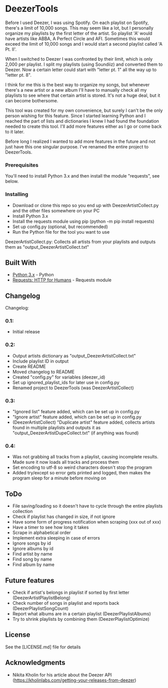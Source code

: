 # DeezerTools

Before I used Deezer, I was using Spotify. On each playlist on Spotify, there's a limit of 10,000 songs. This may seem like a lot, but I personally organize my playlists by the first letter of the artist. So playlist 'A' would have artists like ABBA, A Perfect Circle and AFI. Sometimes this would exceed the limit of 10,000 songs and I would start a second playlist called 'A Pt. II'.

When I switched to Deezer I was confronted by their limit, which is only 2,000 per playlist. I split my playlists (using Soundiiz) and converted them to Deezer. Now a certain letter could start with "letter pt. 1" all the way up to "letter pt. 8".

I think for me this is the best way to organize my songs, but whenever there's a new artist or a new album I'll have to manually check all my playlists to see where that certain artist is stored. It's not a huge deal, but it can become bothersome.

This tool was created for my own convenience, but surely I can't be the only person wishing for this feature. Since I started learning Python and I reached the part of lists and dictionaries I knew I had found the foundation needed to create this tool. I'll add more features either as I go or come back to it later.

Before long I realized I wanted to add more features in the future and not just have this one singular purpose. I've renamed the entire project to DeezerTools.

### Prerequisites

You'll need to install Python 3.x and then install the module "requests", see below.

### Installing

- Download or clone this repo so you end up with DeezerArtistCollect.py and the other files somewhere on your PC
- Install Python 3.x
- Install the requests module using pip (python -m pip install requests)
- Set up config.py (optional, but recommended)
- Run the Python file for the tool you want to use

DeezerArtistCollect.py: Collects all artists from your playlists and outputs them as "output_DeezerArtistCollect.txt"

## Built With

* [Python 3.x](https://www.python.org/download/releases/3.0/) - Python
* [Requests: HTTP for Humans](https://2.python-requests.org/en/master/) - Requests module

## Changelog

Changelog:

### 0.1:

- Initial release

### 0.2:

- Output artists dictionary as "output_DeezerArtistCollect.txt"
- Include playlist ID in output
- Create README
- Moved changelog to README
- Created "config.py" for variables (deezer_id)
- Set up ignored_playlist_ids for later use in config.py
- Renamed project to DeezerTools (was DeezerArtistCollect)

### 0.3:

- "Ignored list" feature added, which can be set up in config.py
- "Ignore artist" feature added, which can be set up in config.py
- (DeezerArtistCollect) "Duplicate artist" feature added, collects artists found in multiple playlists and outputs it as "output_DeezerArtistDupeCollect.txt" (if anything was found)

### 0.4:

- Was not grabbing all tracks from a playlist, causing incomplete results. Made sure it now loads all tracks and process them
- Set encoding to utf-8 so weird characters doesn't stop the program
- Added try/except so error gets printed and logged, then makes the program sleep for a minute before moving on

## ToDo

- File saving/loading so it doesn't have to cycle through the entire
  playlists collection
- Check if playlist has changed in size, if not ignore
- Have some form of progress notification when scraping (xxx out of xxx)
- Have a timer to see how long it takes
- Scrape in alphabetical order
- Implement extra sleeping in case of errors
- Ignore songs by id
- Ignore albums by id
- Find artist by name
- Find song by name
- Find album by name

## Future features

- Check if artist's belongs in playlist if sorted by first letter (DeezerArtistPlaylistBelong)
- Check number of songs in playlist and reports back (DeezerPlaylistSongCount)
- Report what albums are in a certain playlist (DeezerPlaylistAlbums)
- Try to shrink playlists by combining them (DeezerPlaylistOptimize)

## License

See the [LICENSE.md] file for details

## Acknowledgments

* Nikita Kholin for his article about the Deezer API (https://kholinlabs.com/getting-your-releases-from-deezer)